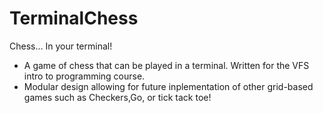 # TerminalChess
Chess... In your terminal!

- A game of chess that can be played in a terminal. Written for the VFS intro to programming course. 
- Modular design allowing for future inplementation of other grid-based games such as Checkers,Go, or tick tack toe!
